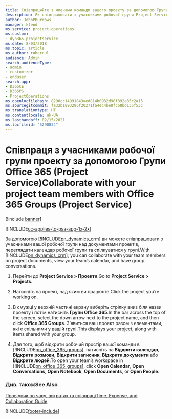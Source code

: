 ```yaml
---
title: Співпрацюйте з членами команди вашого проекту за допомогою Групи Office 365
description: Як співпрацювати з учасниками робочої групи Project Service за допомогою Груп Office 365
author: JohnPBurrows
manager: kfend
ms.service: project-operations
ms.custom:
- dyn365-projectservice
ms.date: 8/03/2018
ms.topic: article
ms.author: ruhercul
audience: Admin
search.audienceType:
- admin
- customizer
- enduser
search.app:
- D365CE
- D365PS
- ProjectOperations
ms.openlocfilehash: 8290cc14991843aed814b0932d98f892a35c2a15
ms.sourcegitcommit: fa32b1893286f20271fa4ec4be8fc68bd135f53c
ms.translationtype: HT
ms.contentlocale: uk-UA
ms.lasthandoff: 02/15/2021
ms.locfileid: "5290834"
---
```

# <a name="collaborate-with-your-project-team-members-with-office-365-groups-project-service"></a><span data-ttu-id="7b8df-103">Співпраця з учасниками робочої групи проекту за допомогою Групи Office 365 (Project Service)</span><span class="sxs-lookup"><span data-stu-id="7b8df-103">Collaborate with your project team members with Office 365 Groups (Project Service)</span></span>

[!include [banner](../includes/psa-now-project-operations.md)]

[!INCLUDE[cc-applies-to-psa-app-1x-2x](../includes/cc-applies-to-psa-app-1x-2x.md)]

<span data-ttu-id="7b8df-104">За допомогою [!INCLUDE[pn_dynamics_crm](../includes/pn-dynamics-crm.md)] ви можете співпрацювати з учасниками вашої робочої групи над документами проектів, переглядати календар робочої групи та спілкуватися у групі.</span><span class="sxs-lookup"><span data-stu-id="7b8df-104">With [!INCLUDE[pn_dynamics_crm](../includes/pn-dynamics-crm.md)], you can collaborate with your team members on project documents, view your team’s calendar, and have group conversations.</span></span>  
  
1. <span data-ttu-id="7b8df-105">Перейти до **Project Service > Проекти**.</span><span class="sxs-lookup"><span data-stu-id="7b8df-105">Go to **Project Service > Projects**.</span></span>  
  
2. <span data-ttu-id="7b8df-106">Натисніть на проект, над яким ви працюєте.</span><span class="sxs-lookup"><span data-stu-id="7b8df-106">Click the project you’re working on.</span></span>  
  
3. <span data-ttu-id="7b8df-107">В смужці у верхній частині екрану виберіть стрілку вниз біля назви проекту і потім натисніть **Групи Office 365**.</span><span class="sxs-lookup"><span data-stu-id="7b8df-107">In the bar across the top of the screen, select the down arrow next to the project name, and then click **Office 365 Groups**.</span></span> <span data-ttu-id="7b8df-108">З’явиться ваш проект разом з елементами, які є спільними у вашій групі.</span><span class="sxs-lookup"><span data-stu-id="7b8df-108">This displays your project, along with items shared with your group.</span></span>  
  
4. <span data-ttu-id="7b8df-109">Для того, щоб відкрити робочий простір вашої команди в [!INCLUDE[pn_office_365_groups](../includes/pn-office-365-groups.md)], натисніть на **Відкрити календар**, **Відкрити розмови**, **Відкрити записник**, **Відкрити документи** або **Відкрити людей**.</span><span class="sxs-lookup"><span data-stu-id="7b8df-109">To open your team’s workspace in [!INCLUDE[pn_office_365_groups](../includes/pn-office-365-groups.md)], click **Open Calendar**, **Open Conversations**, **Open Notebook**, **Open Documents**, or **Open People**.</span></span>  
  
### <a name="see-also"></a><span data-ttu-id="7b8df-110">Див. також</span><span class="sxs-lookup"><span data-stu-id="7b8df-110">See Also</span></span>  
 [<span data-ttu-id="7b8df-111">Провідник по часу, витратах та співпраці</span><span class="sxs-lookup"><span data-stu-id="7b8df-111">Time, Expense, and Collaboration Guide</span></span>](../psa/time-expense-collaboration-guide.md)


[!INCLUDE[footer-include](../includes/footer-banner.md)]